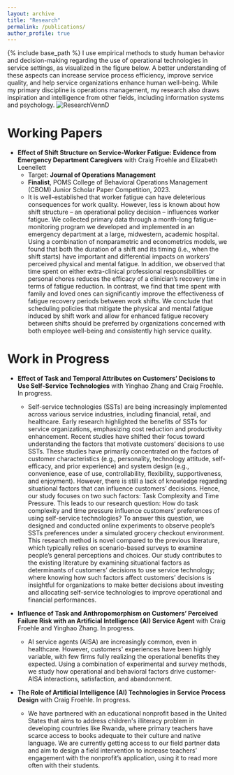```yaml
---
layout: archive
title: "Research"
permalink: /publications/
author_profile: true
---
```


{% include base_path %}
I use empirical methods to study human behavior and decision-making regarding the use of operational technologies in service settings, as visualized in the figure below. A better understanding of these aspects can increase service process efficiency, improve service quality, and help service organizations enhance human well-being.  While my primary discipline is operations management, my research also draws inspiration and intelligence from other fields, including information systems and psychology.
<img src="https://yangccuc.github.io/images/ResearchVennD.jpg" alt="ResearchVennD" class="about-image">

# **Working Papers**
* **Effect of Shift Structure on Service-Worker Fatigue: Evidence from Emergency Department Caregivers** with Craig Froehle and Elizabeth Leenellett
  * Target: **Journal of Operations Management**
  * **Finalist**, POMS College of Behavioral Operations Management (CBOM) Junior Scholar Paper Competition, 2023.
  * It is well-established that worker fatigue can have deleterious consequences for work quality. However, less is known about how shift structure – an operational policy decision – influences worker fatigue. We collected primary data through a month-long fatigue-monitoring program we developed and implemented in an emergency department at a large, midwestern, academic hospital. Using a combination of nonparametric and econometrics models, we found that both the duration of a shift and its timing (i.e., when the shift starts) have important and differential impacts on workers’ perceived physical and mental fatigue. In addition, we observed that time spent on either extra-clinical professional responsibilities or personal chores reduces the efficacy of a clinician’s recovery time in terms of fatigue reduction. In contrast, we find that time spent with family and loved ones can significantly improve the effectiveness of fatigue recovery periods between work shifts. We conclude that scheduling policies that mitigate the physical and mental fatigue induced by shift work and allow for enhanced fatigue recovery between shifts should be preferred by organizations concerned with both employee well-being and consistently high service quality. 
  
# **Work in Progress**
* **Effect of Task and Temporal Attributes on Customers’ Decisions to Use Self-Service Technologies** with Yinghao Zhang and Craig Froehle. In progress.
  * Self-service technologies (SSTs) are being increasingly implemented across various service industries, including financial, retail, and healthcare. Early research highlighted the benefits of SSTs for service organizations, emphasizing cost reduction and productivity enhancement. Recent studies have shifted their focus toward understanding the factors that motivate customers’ decisions to use SSTs. These studies have primarily concentrated on the factors of customer characteristics (e.g., personality, technology attitude, self-efficacy, and prior experience) and system design (e.g., convenience, ease of use, controllability, flexibility, supportiveness, and enjoyment). However, there is still a lack of knowledge regarding situational factors that can influence customers’ decisions. Hence, our study focuses on two such factors: Task Complexity and Time Pressure. This leads to our research question: How do task complexity and time pressure influence customers’ preferences of using self-service technologies? To answer this question, we designed and conducted online experiments to observe people’s SSTs preferences under a simulated grocery checkout environment. This research method is novel compared to the previous literature, which typically relies on scenario-based surveys to examine people’s general perceptions and choices. Our study contributes to the existing literature by examining situational factors as determinants of customers’ decisions to use service technology; where knowing how such factors affect customers’ decisions is insightful for organizations to make better decisions about investing and allocating self-service technologies to improve operational and financial performances.  
 
* **Influence of Task and Anthropomorphism on Customers’ Perceived Failure Risk with an Artificial Intelligence (AI) Service Agent** with Craig Froehle and Yinghao Zhang. In progress.
  * AI service agents (AISA) are increasingly common, even in healthcare. However, customers' experiences have been highly variable, with few firms fully realizing the operational benefits they expected. Using a combination of experimental and survey methods, we study how operational and behavioral factors drive customer-AISA interactions, satisfaction, and abandonment.
 
* **The Role of Artificial Intelligence (AI) Technologies in Service Process Design** with Craig Froehle. In progress.
  * We have partnered with an educational nonprofit based in the United States that aims to address children's illiteracy problem in developing countries like Rwanda, where primary teachers have scarce access to books adequate to their culture and native language. We are currently getting access to our field partner data and aim to design a field intervention to increase teachers’ engagement with the nonprofit’s application, using it to read more often with their students. 

